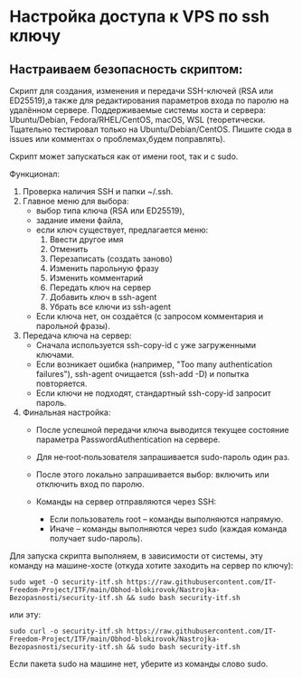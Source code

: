 # Настройка доступа к VPS по ssh ключу

## Настраиваем безопасность скриптом:

Скрипт для создания, изменения и передачи SSH-ключей (RSA или ED25519),а также для редактирования параметров входа по паролю на удалённом сервере. Поддерживаемые системы хоста и сервера: Ubuntu/Debian, Fedora/RHEL/CentOS, macOS, WSL (теоретически. Тщательно тестировал только на Ubuntu/Debian/CentOS. Пишите сюда в issues или комментах о проблемах,будем поправлять).

Скрипт может запускаться как от имени root, так и с sudo.

Функционал:
   1. Проверка наличия SSH и папки ~/.ssh.
   2. Главное меню для выбора:
         - выбор типа ключа (RSA или ED25519),
         - задание имени файла,
         - если ключ существует, предлагается меню:
             1) Ввести другое имя
             2) Отменить
             3) Перезаписать (создать заново)
             4) Изменить парольную фразу
             5) Изменить комментарий
             6) Передать ключ на сервер
             7) Добавить ключ в ssh-agent
             8) Убрать все ключи из ssh-agent
         - Если ключа нет, он создаётся (с запросом комментария и парольной фразы).
   3. Передача ключа на сервер:
         - Сначала используется ssh-copy-id с уже загруженными ключами.
         - Если возникает ошибка (например, "Too many authentication failures"),
           ssh-agent очищается (ssh-add -D) и попытка повторяется.
         - Если ключи не подходят, стандартный ssh-copy-id запросит пароль.
   4. Финальная настройка:
         - После успешной передачи ключа выводится текущее состояние параметра 
           PasswordAuthentication на сервере.
         - Для не‑root‑пользователя запрашивается sudo-пароль один раз.
         - После этого локально запрашивается выбор: включить или отключить вход по паролю.
         - Команды на сервер отправляются через SSH:
      
             - Если пользователь root – команды выполняются напрямую.
           -  Иначе – команды выполняются через sudo (каждая команда получает sudo-пароль).
           
Для запуска скрипта выполняем, в зависимости от системы, эту команду на машине-хосте (откуда хотите заходить на сервер по ключу):

```sudo wget -O security-itf.sh https://raw.githubusercontent.com/IT-Freedom-Project/ITF/main/Obhod-blokirovok/Nastrojka-Bezopasnosti/security-itf.sh && sudo bash security-itf.sh```

или эту:

```sudo curl -o security-itf.sh https://raw.githubusercontent.com/IT-Freedom-Project/ITF/main/Obhod-blokirovok/Nastrojka-Bezopasnosti/security-itf.sh && sudo bash security-itf.sh```

Если пакета sudo на машине нет, уберите из команды слово sudo.
  
